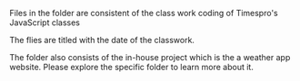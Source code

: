 Files in the folder are consistent of the class work coding of Timespro's JavaScript classes

The flies are titled with the date of the classwork. 

The folder also consists of the in-house project which is the a weather app website. Please explore the specific folder to learn more about it.